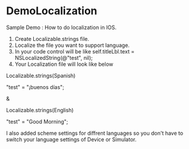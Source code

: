 DemoLocalization
================

Sample Demo : How to do localization in IOS.

1. Create Localizable.strings file.
2. Localize the file you want to support language.
3. In your code control will be like self.titleLbl.text = NSLocalizedString(@"test", nil);
4. Your Localization file will look like below

Localizable.strings(Spanish)

"test" = "¡buenos días";

&

Localizable.strings(English)

"test" = "Good Morning";

I also added scheme settings for diffrent languages so you don't have to switch your language settings of Device or Simulator.





